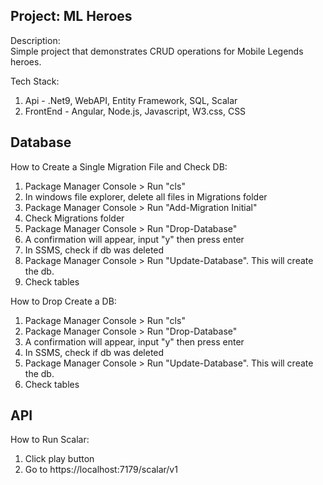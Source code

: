 ## Project: ML Heroes
Description:\
Simple project that demonstrates CRUD operations for Mobile Legends heroes.

Tech Stack:
1. Api - .Net9, WebAPI, Entity Framework, SQL, Scalar
2. FrontEnd - Angular, Node.js, Javascript, W3.css, CSS

## Database
How to Create a Single Migration File and Check DB:
1. Package Manager Console > Run "cls"
2. In windows file explorer, delete all files in Migrations folder
3. Package Manager Console > Run "Add-Migration Initial"
4. Check Migrations folder
5. Package Manager Console > Run "Drop-Database"
6. A confirmation will appear, input "y" then press enter
7. In SSMS, check if db was deleted
8. Package Manager Console > Run "Update-Database". This will create the db.
9. Check tables

How to Drop Create a DB:
1. Package Manager Console > Run "cls"
2. Package Manager Console > Run "Drop-Database"
3. A confirmation will appear, input "y" then press enter
4. In SSMS, check if db was deleted
5. Package Manager Console > Run "Update-Database". This will create the db.
6. Check tables

## API
How to Run Scalar:
1. Click play button
2. Go to https://localhost:7179/scalar/v1
